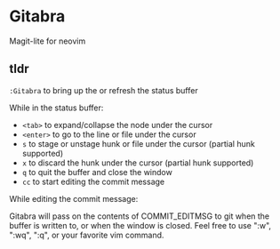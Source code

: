 # Gitabra

Magit-lite for neovim

## tldr
`:Gitabra` to bring up the or refresh the status buffer

While in the status buffer:

- `<tab>` to expand/collapse the node under the cursor
- `<enter>` to go to the line or file under the cursor
- `s` to stage or unstage hunk or file under the cursor (partial hunk
  supported)
- `x` to discard the hunk under the cursor (partial hunk supported)
- `q` to quit the buffer and close the window
- `cc` to start editing the commit message

While editing the commit message:

Gitabra will pass on the contents of COMMIT_EDITMSG to git when the buffer is
written to, or when the window is closed. Feel free to use ":w", ":wq", ":q",
or your favorite vim command.
